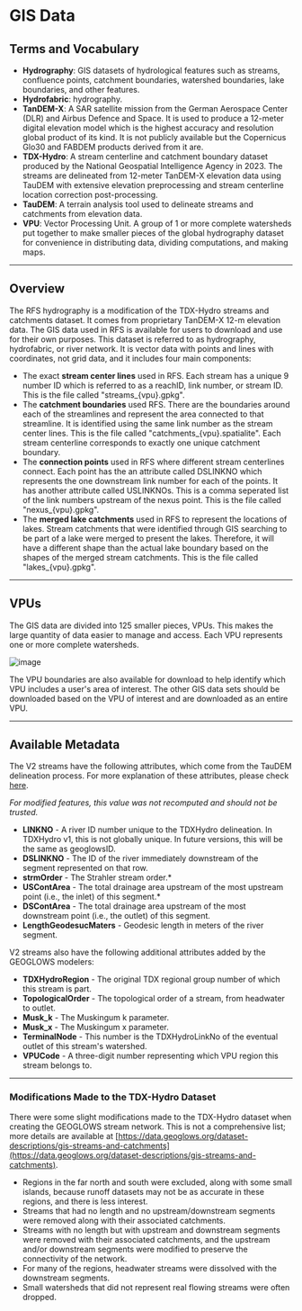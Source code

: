 # GIS Data

## Terms and Vocabulary

- **Hydrography**: GIS datasets of hydrological features such as streams, confluence points, catchment boundaries, watershed boundaries, lake
  boundaries, and other features.
- **Hydrofabric**: hydrography.
- **TanDEM-X**: A SAR satellite mission from the German Aerospace Center (DLR) and Airbus Defence and Space. It is used to produce a 12-meter digital
  elevation model which is the highest accuracy and resolution global product of its kind. It is not publicly available but the Copernicus Glo30 and
  FABDEM products derived from it are.
- **TDX-Hydro**: A stream centerline and catchment boundary dataset produced by the National Geospatial Intelligence Agency in 2023. The streams are
  delineated from 12-meter TanDEM-X elevation data using TauDEM with extensive elevation preprocessing and stream centerline location correction
  post-processing.
- **TauDEM**: A terrain analysis tool used to delineate streams and catchments from elevation data.
- **VPU**: Vector Processing Unit. A group of 1 or more complete watersheds put together to make smaller pieces of the global hydrography dataset for
  convenience in distributing data, dividing computations, and making maps.

---

## Overview

The RFS hydrography is a modification of the TDX-Hydro streams and catchments dataset. It comes from proprietary TanDEM-X 12-m elevation data. The GIS
data used in RFS is available for users to download and use for their own purposes. This dataset is referred to as hydrography, hydrofabric, or river
network. It is vector data with points and lines with coordinates, not grid data, and it includes four main components:

- The exact **stream center lines** used in RFS. Each stream has a unique 9 number ID which is referred to as a reachID, link number, or stream ID.
  This is the file called "streams_{vpu}.gpkg".
- The **catchment boundaries** used RFS. There are the boundaries around each of the streamlines and represent the area connected to that streamline.
  It is identified using the same link number as the stream center lines. This is the file called "catchments_{vpu}.spatialite". Each stream
  centerline corresponds to exactly one unique catchment boundary.
- The **connection points** used in RFS where different stream centerlines connect. Each point has the an attribute called DSLINKNO which represents
  the one downstream link number for each of the points. It has another attribute called USLINKNOs. This is a comma seperated list of the link numbers
  upstream of the nexus point. This is the file called "nexus_{vpu}.gpkg".
- The **merged lake catchments** used in RFS to represent the locations of lakes. Stream catchments that were identified through GIS searching to be
  part of a lake were merged to present the lakes. Therefore, it will have a different shape than the actual lake boundary based on the shapes of the
  merged stream catchments. This is the file called "lakes_{vpu}.gpkg".

---

## VPUs

The GIS data are divided into 125 smaller pieces, VPUs. This makes the large quantity of data easier to manage and access. Each VPU represents one or
more complete watersheds.

![image](../../static/images/vpu-boundary.png)

The VPU boundaries are also available for download to help identify which VPU includes a user's area of interest. The other GIS data sets should be
downloaded based on the VPU of interest and are downloaded as an entire VPU.

---

## Available Metadata

The V2 streams have the following attributes, which come from the TauDEM delineation process. For more explanation of these attributes, please
check [here](https://hydrology.usu.edu/taudem/taudem5/help53/StreamReachAndWatershed.html).

*For modified features, this value was not recomputed and should not be trusted.*

- **LINKNO** - A river ID number unique to the TDXHydro delineation. In TDXHydro v1, this is not globally unique. In future versions, this will be the
  same as geoglowsID.
- **DSLINKNO** - The ID of the river immediately downstream of the segment represented on that row.
- **strmOrder** - The Strahler stream order.*
- **USContArea** - The total drainage area upstream of the most upstream point (i.e., the inlet) of this segment.*
- **DSContArea** - The total drainage area upstream of the most downstream point (i.e., the outlet) of this segment.
- **LengthGeodesucMaters** - Geodesic length in meters of the river segment.

V2 streams also have the following additional attributes added by the GEOGLOWS modelers:

- **TDXHydroRegion** - The original TDX regional group number of which this stream is part.
- **TopologicalOrder** - The topological order of a stream, from headwater to outlet.
- **Musk_k** - The Muskingum k parameter.
- **Musk_x** - The Muskingum x parameter.
- **TerminalNode** - This number is the TDXHydroLinkNo of the eventual outlet of this stream's watershed.
- **VPUCode** - A three-digit number representing which VPU region this stream belongs to.

---

### Modifications Made to the TDX-Hydro Dataset

There were some slight modifications made to the TDX-Hydro dataset when creating the GEOGLOWS stream network. This is not a comprehensive list; more
details are available
at [https://data.geoglows.org/dataset-descriptions/gis-streams-and-catchments](https://data.geoglows.org/dataset-descriptions/gis-streams-and-catchments).

- Regions in the far north and south were excluded, along with some small islands, because runoff datasets may not be as accurate in these regions,
  and there is less interest.
- Streams that had no length and no upstream/downstream segments were removed along with their associated catchments.
- Streams with no length but with upstream and downstream segments were removed with their associated catchments, and the upstream and/or downstream
  segments were modified to preserve the connectivity of the network.
- For many of the regions, headwater streams were dissolved with the downstream segments.
- Small watersheds that did not represent real flowing streams were often dropped.